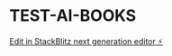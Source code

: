# TEST-AI-BOOKS

[Edit in StackBlitz next generation editor ⚡️](https://stackblitz.com/~/github.com/Zeper1/TEST-AI-BOOKS)